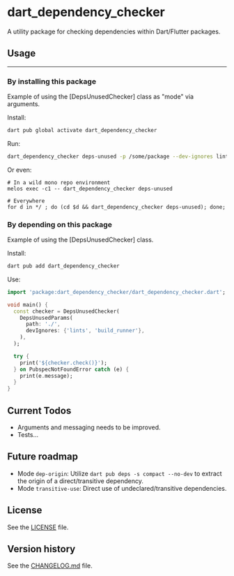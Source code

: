 # dart_dependency_checker

A utility package for checking dependencies within Dart/Flutter packages.

## Usage

<hr />

### By installing this package

Example of using the [DepsUnusedChecker] class as "mode" via arguments.

Install:
```bash
dart pub global activate dart_dependency_checker
```

Run:
```bash
dart_dependency_checker deps-unused -p /some/package --dev-ignores lints,build_runner
```

Or even:
```
# In a wild mono repo environment
melos exec -c1 -- dart_dependency_checker deps-unused

# Everywhere
for d in */ ; do (cd $d && dart_dependency_checker deps-unused); done;
```

### By depending on this package

Example of using the [DepsUnusedChecker] class.

Install:
```bash
dart pub add dart_dependency_checker
```

Use:
```dart
import 'package:dart_dependency_checker/dart_dependency_checker.dart';

void main() {
  const checker = DepsUnusedChecker(
    DepsUnusedParams(
      path: './',
      devIgnores: {'lints', 'build_runner'},
    ),
  );

  try {
    print('${checker.check()}');
  } on PubspecNotFoundError catch (e) {
    print(e.message);
  }
}
 ```

## Current Todos

- Arguments and messaging needs to be improved.
- Tests...

## Future roadmap

- Mode `dep-origin`: Utilize `dart pub deps -s compact --no-dev` to extract the origin of a direct/transitive dependency.
- Mode `transitive-use`: Direct use of undeclared/transitive dependencies.

## License

See the [LICENSE](LICENSE) file.

## Version history

See the [CHANGELOG.md](CHANGELOG.md) file.
